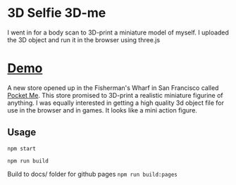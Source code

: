 # 3D Selfie 3D-me

I went in for a body scan to 3D-print a miniature model of myself. I uploaded the 3D object and run it in the browser using three.js

# [Demo](https://briansunter.github.io/3D-me/ "Demo")

A new store opened up in the Fisherman's Wharf in San Francisco called [Pocket Me](http://www.pocketme.com "Pocket Me"). This store promised to 3D-print a realistic miniature figurine of anything. I was equally interested in getting a high quality 3d object file for use in the browser and in games. It looks like a mini action figure.

## Usage
`npm start`

`npm run build`

Build to docs/ folder for github pages
`npm run build:pages`
